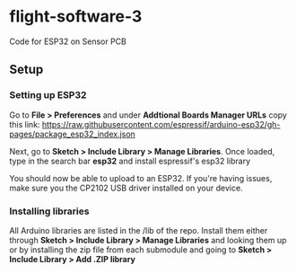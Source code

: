 # flight-software-3

Code for ESP32 on Sensor PCB 

## Setup

### Setting up ESP32
Go to **File > Preferences**
and under **Addtional Boards Manager URLs** copy this link:
https://raw.githubusercontent.com/espressif/arduino-esp32/gh-pages/package_esp32_index.json

Next, go to **Sketch > Include Library > Manage Libraries**. 
Once loaded, type in the search bar **esp32** and install espressif's esp32 library

You should now be able to upload to an ESP32. If you're having issues, make sure you the CP2102 USB driver installed on your device.

### Installing libraries

All Arduino libraries are listed in the /lib of the repo. 
Install them either through **Sketch > Include Library > Manage Libraries** and looking them up or by installing the zip file from each submodule and going to **Sketch > Include Library > Add .ZIP library** 

